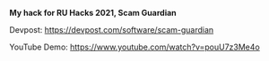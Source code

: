 **My hack for RU Hacks 2021, Scam Guardian**

Devpost: https://devpost.com/software/scam-guardian

YouTube Demo: https://www.youtube.com/watch?v=pouU7z3Me4o
